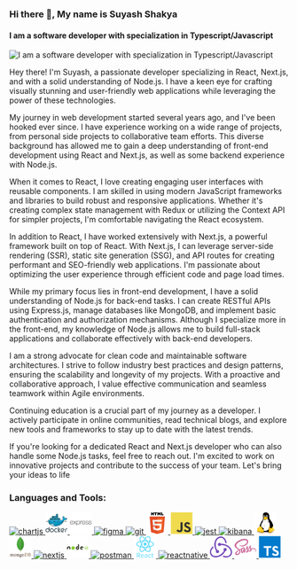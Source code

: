 ### Hi there 👋, My name is Suyash Shakya
#### I am a software developer with specialization in Typescript/Javascript
![I am a software developer with specialization in Typescript/Javascript](https://lh3.googleusercontent.com/pw/AIL4fc-Gs5NAflpz0a85CJYnmoUzIJ4JB_yxgU0CYgGkka-OJy7vdox9VfSHrVkntLPqyaLAOTE9sI-h7H1EXtj7fB93L-WMB9n4zmo_osvQ6xYK6OV6sTbPfem49bOsxMZUL9oEzhnYG8tL6kjXudI06eOymAfmf3WtCSaEG_sV4e52j1-H6K8OoPlKu53HKNIA4EZL4MPE51E1Flh7dNSc5Mll_OqmiafK_Er7QXDtknFN-k-xktkEQGaLee5TXyYfRieXhxzkFXLfbcMWyaUSUjb4DFAdHeDUGcN_3sQRuqZyV3IVnDBBuq8xZiPubcco3ia8jTFrI7wwZxhqOBu3Z9g7OP89c35BmU0bPwS0myj9WoePxpBFyI8smistvrx-QY2sdppZBeKrffM12M2wNRePd7Yha5bZ9tIaSinNP5cuGe5Gqkpnu53JQUZkGehvLqKvRvwkBpQWEDz0gGblbdYmW8uLuDXbPriwvFsOIc4WubQNNUvFxlP-5Vg3wD8izn8YPz6AXC_Z1qv-a3BpIFfW2rlHx315Er899F5yws7W_p6Xcx4BaqiBZG4JRrkuFAikB1QKYW5ltT13XRYzlfZtGnW_vs963RMVrbCEGQCW9mu1wJSpaj054rY03UV-lRukfXkEOy1uRsTc-E115O81s5aqUUhhdv91iKb0O5UfDTCqeo4cqBAo1cacjAa_hH04fag_fnXnISNArHRH1f4TsjfdCY7kMexYhqYg1FqM3sqHBhbx0NmWoJFlMw3Bw8j_gyTZN8kaU5cNuyLqVMsWUygDHYcittOrT4AkzY9nagcmwRAKvHXixAgfHpSukPcv2yYBi9zFA4sk4msCWQtCnQOnQYc_Gcesw2v-lmzCnwoifYNxBkka-CgZO3wQPnwpG03AYHQoxNigds_BJCa1gQ=w1359-h448-s-no?authuser=0)

Hey there! I'm Suyash, a passionate developer specializing in React, Next.js, and with a solid understanding of Node.js. I have a keen eye for crafting visually stunning and user-friendly web applications while leveraging the power of these technologies.

My journey in web development started several years ago, and I've been hooked ever since. I have experience working on a wide range of projects, from personal side projects to collaborative team efforts. This diverse background has allowed me to gain a deep understanding of front-end development using React and Next.js, as well as some backend experience with Node.js.

When it comes to React, I love creating engaging user interfaces with reusable components. I am skilled in using modern JavaScript frameworks and libraries to build robust and responsive applications. Whether it's creating complex state management with Redux or utilizing the Context API for simpler projects, I'm comfortable navigating the React ecosystem.

In addition to React, I have worked extensively with Next.js, a powerful framework built on top of React. With Next.js, I can leverage server-side rendering (SSR), static site generation (SSG), and API routes for creating performant and SEO-friendly web applications. I'm passionate about optimizing the user experience through efficient code and page load times.

While my primary focus lies in front-end development, I have a solid understanding of Node.js for back-end tasks. I can create RESTful APIs using Express.js, manage databases like MongoDB, and implement basic authentication and authorization mechanisms. Although I specialize more in the front-end, my knowledge of Node.js allows me to build full-stack applications and collaborate effectively with back-end developers.

I am a strong advocate for clean code and maintainable software architectures. I strive to follow industry best practices and design patterns, ensuring the scalability and longevity of my projects. With a proactive and collaborative approach, I value effective communication and seamless teamwork within Agile environments.

Continuing education is a crucial part of my journey as a developer. I actively participate in online communities, read technical blogs, and explore new tools and frameworks to stay up to date with the latest trends.

If you're looking for a dedicated React and Next.js developer who can also handle some Node.js tasks, feel free to reach out. I'm excited to work on innovative projects and contribute to the success of your team. Let's bring your ideas to life

<h3 align="left">Languages and Tools:</h3>
<p align="left"> <a href="https://www.chartjs.org" target="_blank" rel="noreferrer"> <img src="https://www.chartjs.org/media/logo-title.svg" alt="chartjs" width="40" height="40"/> </a> <a href="https://www.docker.com/" target="_blank" rel="noreferrer"> <img src="https://raw.githubusercontent.com/devicons/devicon/master/icons/docker/docker-original-wordmark.svg" alt="docker" width="40" height="40"/> </a> <a href="https://expressjs.com" target="_blank" rel="noreferrer"> <img src="https://raw.githubusercontent.com/devicons/devicon/master/icons/express/express-original-wordmark.svg" alt="express" width="40" height="40"/> </a> <a href="https://www.figma.com/" target="_blank" rel="noreferrer"> <img src="https://www.vectorlogo.zone/logos/figma/figma-icon.svg" alt="figma" width="40" height="40"/> </a> <a href="https://git-scm.com/" target="_blank" rel="noreferrer"> <img src="https://www.vectorlogo.zone/logos/git-scm/git-scm-icon.svg" alt="git" width="40" height="40"/> </a> <a href="https://www.w3.org/html/" target="_blank" rel="noreferrer"> <img src="https://raw.githubusercontent.com/devicons/devicon/master/icons/html5/html5-original-wordmark.svg" alt="html5" width="40" height="40"/> </a> <a href="https://developer.mozilla.org/en-US/docs/Web/JavaScript" target="_blank" rel="noreferrer"> <img src="https://raw.githubusercontent.com/devicons/devicon/master/icons/javascript/javascript-original.svg" alt="javascript" width="40" height="40"/> </a> <a href="https://jestjs.io" target="_blank" rel="noreferrer"> <img src="https://www.vectorlogo.zone/logos/jestjsio/jestjsio-icon.svg" alt="jest" width="40" height="40"/> </a> <a href="https://www.elastic.co/kibana" target="_blank" rel="noreferrer"> <img src="https://www.vectorlogo.zone/logos/elasticco_kibana/elasticco_kibana-icon.svg" alt="kibana" width="40" height="40"/> </a> <a href="https://www.linux.org/" target="_blank" rel="noreferrer"> <img src="https://raw.githubusercontent.com/devicons/devicon/master/icons/linux/linux-original.svg" alt="linux" width="40" height="40"/> </a> <a href="https://www.mongodb.com/" target="_blank" rel="noreferrer"> <img src="https://raw.githubusercontent.com/devicons/devicon/master/icons/mongodb/mongodb-original-wordmark.svg" alt="mongodb" width="40" height="40"/> </a> <a href="https://nextjs.org/" target="_blank" rel="noreferrer"> <img src="https://cdn.worldvectorlogo.com/logos/nextjs-2.svg" alt="nextjs" width="40" height="40"/> </a> <a href="https://nodejs.org" target="_blank" rel="noreferrer"> <img src="https://raw.githubusercontent.com/devicons/devicon/master/icons/nodejs/nodejs-original-wordmark.svg" alt="nodejs" width="40" height="40"/> </a> <a href="https://postman.com" target="_blank" rel="noreferrer"> <img src="https://www.vectorlogo.zone/logos/getpostman/getpostman-icon.svg" alt="postman" width="40" height="40"/> </a> <a href="https://reactjs.org/" target="_blank" rel="noreferrer"> <img src="https://raw.githubusercontent.com/devicons/devicon/master/icons/react/react-original-wordmark.svg" alt="react" width="40" height="40"/> </a> <a href="https://reactnative.dev/" target="_blank" rel="noreferrer"> <img src="https://reactnative.dev/img/header_logo.svg" alt="reactnative" width="40" height="40"/> </a> <a href="https://redux.js.org" target="_blank" rel="noreferrer"> <img src="https://raw.githubusercontent.com/devicons/devicon/master/icons/redux/redux-original.svg" alt="redux" width="40" height="40"/> </a> <a href="https://sass-lang.com" target="_blank" rel="noreferrer"> <img src="https://raw.githubusercontent.com/devicons/devicon/master/icons/sass/sass-original.svg" alt="sass" width="40" height="40"/> </a> <a href="https://www.typescriptlang.org/" target="_blank" rel="noreferrer"> <img src="https://raw.githubusercontent.com/devicons/devicon/master/icons/typescript/typescript-original.svg" alt="typescript" width="40" height="40"/> </a> </p>




